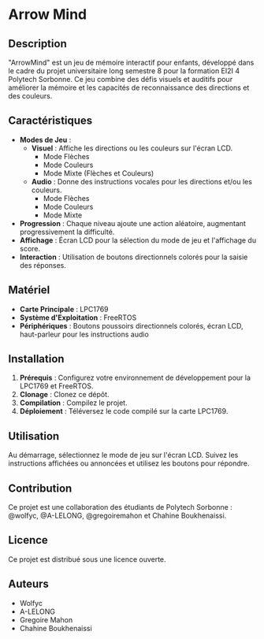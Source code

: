 # Arrow Mind

## Description
"ArrowMind" est un jeu de mémoire interactif pour enfants, développé dans le cadre du projet universitaire long semestre 8 pour la formation EI2I 4 Polytech Sorbonne. Ce jeu combine des défis visuels et auditifs pour améliorer la mémoire et les capacités de reconnaissance des directions et des couleurs.

## Caractéristiques
- **Modes de Jeu** : 
  - **Visuel** : Affiche les directions ou les couleurs sur l'écran LCD.
    - Mode Flèches
    - Mode Couleurs
    - Mode Mixte (Flèches et Couleurs)
  - **Audio** : Donne des instructions vocales pour les directions et/ou les couleurs.
    - Mode Flèches
    - Mode Couleurs
    - Mode Mixte
- **Progression** : Chaque niveau ajoute une action aléatoire, augmentant progressivement la difficulté.
- **Affichage** : Écran LCD pour la sélection du mode de jeu et l'affichage du score.
- **Interaction** : Utilisation de boutons directionnels colorés pour la saisie des réponses.

## Matériel
- **Carte Principale** : LPC1769
- **Système d'Exploitation** : FreeRTOS
- **Périphériques** : Boutons poussoirs directionnels colorés, écran LCD, haut-parleur pour les instructions audio

## Installation
1. **Prérequis** : Configurez votre environnement de développement pour la LPC1769 et FreeRTOS.
2. **Clonage** : Clonez ce dépôt.
3. **Compilation** : Compilez le projet.
4. **Déploiement** : Téléversez le code compilé sur la carte LPC1769.

## Utilisation
Au démarrage, sélectionnez le mode de jeu sur l'écran LCD. Suivez les instructions affichées ou annoncées et utilisez les boutons pour répondre.

## Contribution
Ce projet est une collaboration des étudiants de Polytech Sorbonne : @wolfyc, @A-LELONG, @gregoiremahon et Chahine Boukhenaissi.

## Licence
Ce projet est distribué sous une licence ouverte.

## Auteurs
- Wolfyc
- A-LELONG
- Gregoire Mahon
- Chahine Boukhenaissi
